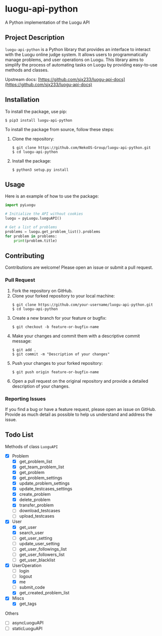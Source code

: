 # luogu-api-python
A Python implementation of the Luogu API

## Project Description

`luogu-api-python` is a Python library that provides an interface to interact with the Luogu online judge system. It allows users to programmatically manage problems, and user operations on Luogu. This library aims to simplify the process of automating tasks on Luogu by providing easy-to-use methods and classes.

Upstream docs: [https://github.com/sjx233/luogu-api-docs](https://github.com/sjx233/luogu-api-docs)

## Installation

To install the package, use pip:

```commandline
$ pip3 install luogu-api-python
```

To install the package from source, follow these steps:

1. Clone the repository:
    ```commandline
    $ git clone https://github.com/NekoOS-Group/luogu-api-python.git
    $ cd luogu-api-python
    ```

2. Install the package:
    ```commandline
    $ python3 setup.py install
    ```

## Usage

Here is an example of how to use the package:

```python
import pyLuogu

# Initialize the API without cookies
luogu = pyLuogu.luoguAPI()

# Get a list of problems
problems = luogu.get_problem_list().problems
for problem in problems:
    print(problem.title)
```

## Contributing

Contributions are welcome! Please open an issue or submit a pull request.

### Pull Request

1. Fork the repository on GitHub.
2. Clone your forked repository to your local machine:
    ```commandline
    $ git clone https://github.com/your-username/luogu-api-python.git
    $ cd luogu-api-python
    ```
3. Create a new branch for your feature or bugfix:
    ```commandline
    $ git checkout -b feature-or-bugfix-name
    ```
4. Make your changes and commit them with a descriptive commit message:
    ```commandline
    $ git add .
    $ git commit -m "Description of your changes"
    ```
5. Push your changes to your forked repository:
    ```commandline
    $ git push origin feature-or-bugfix-name
    ```
6. Open a pull request on the original repository and provide a detailed description of your changes.

### Reporting Issues

If you find a bug or have a feature request, please open an issue on GitHub. Provide as much detail as possible to help us understand and address the issue.

## Todo List

Methods of class `LuoguAPI`

 - [x] Problem
   - [x] get_problem_list
   - [x] get_team_problem_list 
   - [x] get_problem
   - [x] get_problem_settings
   - [x] update_problem_settings
   - [x] update_testcases_settings
   - [x] create_problem
   - [x] delete_problem
   - [x] transfer_problem
   - [ ] download_testcases
   - [ ] upload_testcases
 - [x] User
   - [x] get_user
   - [x] search_user
   - [ ] get_user_setting
   - [ ] update_user_setting
   - [ ] get_user_followings_list
   - [ ] get_user_followers_list
   - [ ] get_user_blacklist
 - [x] UserOperation
   - [ ] login
   - [ ] logout
   - [x] me
   - [ ] submit_code
   - [x] get_created_problem_list
 - [x] Miscs
   - [x] get_tags

Others

 - [ ] asyncLuoguAPI
 - [ ] staticLuoguAPI
